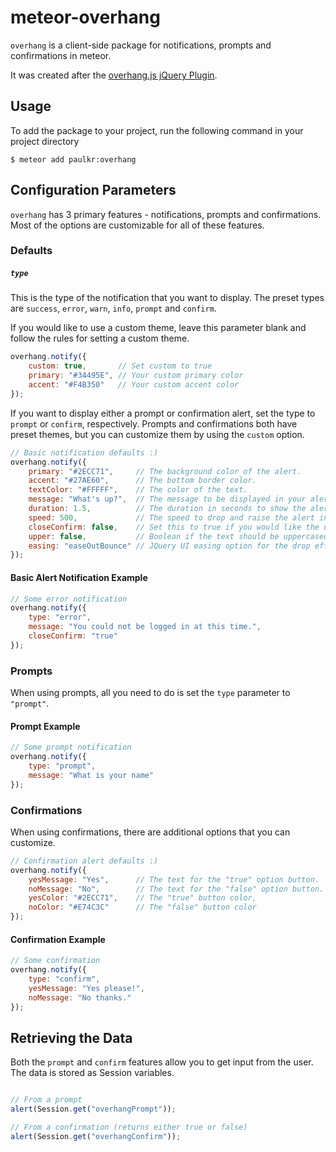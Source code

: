 meteor-overhang
===============

`overhang` is a client-side package for notifications, prompts and confirmations in meteor.

It was created after the [overhang.js jQuery Plugin](http://github.com/paulkr/overhang.js).


Usage
-----

To add the package to your project, run the following command in your project directory

```shell
$ meteor add paulkr:overhang
```


Configuration Parameters
------------------------

`overhang` has 3 primary features - notifications, prompts and confirmations. Most of the options are customizable for all of these features.

### Defaults

##### `type`

This is the type of the notification that you want to display.
The preset types are `success`, `error`, `warn`, `info`, `prompt` and `confirm`.

If you would like to use a custom theme, leave this parameter blank and follow the rules for setting a custom theme.

```javascript
overhang.notify({
	custom: true,       // Set custom to true
	primary: "#34495E", // Your custom primary color
	accent: "#F4B350"   // Your custom accent color
});
```

If you want to display either a prompt or confirmation alert, set the type to `prompt` or `confirm`, respectively. Prompts and confirmations both have preset themes, but you can customize them by using the `custom` option.

```javascript
// Basic notification defaults :)
overhang.notify({
	primary: "#2ECC71",     // The background color of the alert.
	accent: "#27AE60",      // The bottom border color.
	textColor: "#FFFFF",    // The color of the text.
	message: "What's up?",  // The message to be displayed in your alert.
	duration: 1.5,          // The duration in seconds to show the alert for.
	speed: 500,             // The speed to drop and raise the alert in milliseconds.
	closeConfirm: false,    // Set this to true if you would like the user to have to close the alert rather than it disappearing by itself.
	upper: false,           // Boolean if the text should be uppercased
	easing: "easeOutBounce" // JQuery UI easing option for the drop effect.
});
```

#### Basic Alert Notification Example

```javascript
// Some error notification
overhang.notify({
	type: "error",
	message: "You could not be logged in at this time.",
	closeConfirm: "true"
});
```

### Prompts

When using prompts, all you need to do is set the `type` parameter to `"prompt"`.

#### Prompt Example

```javascript
// Some prompt notification
overhang.notify({
	type: "prompt",
	message: "What is your name"
});
```

### Confirmations

When using confirmations, there are additional options that you can customize.

```javascript
// Confirmation alert defaults :)
overhang.notify({
	yesMessage: "Yes",      // The text for the "true" option button.
	noMessage: "No",        // The text for the "false" option button.
	yesColor: "#2ECC71",    // The "true" button color,
	noColor: "#E74C3C"      // The "false" button color
});
```

#### Confirmation Example

```javascript
// Some confirmation
overhang.notify({
	type: "confirm",
	yesMessage: "Yes please!",
	noMessage: "No thanks."
});
```


Retrieving the Data
------------------

Both the `prompt` and `confirm` features allow you to get input from the user. The data is stored as Session variables.

```javascript

// From a prompt
alert(Session.get("overhangPrompt"));

// From a confirmation (returns either true or false)
alert(Session.get("overhangConfirm"));

```

